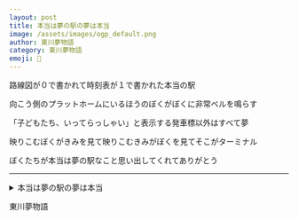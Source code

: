 ```yaml
---
layout: post
title: 本当は夢の駅の夢は本当
image: /assets/images/ogp_default.png
author: 東川夢物語
category: 東川夢物語
emoji: 🦷
---
```


<div class="tanka-area"><div class="tanka">
<p>路線図が０で書かれて時刻表が１で書かれた本当の駅</p>

<p>向こう側のプラットホームにいるほうのぼくがぼくに非常ベルを鳴らす</p>

<p>「子どもたち、いってらっしゃい」と表示する発車標以外はすべて夢</p>

<p>映りこむぼくがきみを見て映りこむきみがぼくを見てそこがターミナル</p>

<p>ぼくたちが本当は夢の駅なこと思い出してくれてありがとう </p>

<p></p>

</div></div>

---

<details><summary>本当は夢の駅の夢は本当</summary>
路線図が0で書かれて時刻表が1で書かれた本当の駅<br/>
向こう側のプラットホームにいるほうのぼくがぼくに非常ベルを鳴らす<br/>
「子どもたち、いってらっしゃい」と表示する発車標以外はすべて夢<br/>
映りこむぼくがきみを見て映りこむきみがぼくを見てそこがターミナル<br/>
ぼくたちが本当は夢の駅なこと思い出してくれてありがとう <br/>
<br/>
<br/>

</details>

東川夢物語
